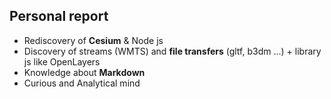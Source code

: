 ## Personal report

* Rediscovery of **Cesium** & Node js
* Discovery of streams (WMTS) and **file transfers** (gltf, b3dm ...) + library js like OpenLayers
* Knowledge about **Markdown**
* Curious and Analytical mind
